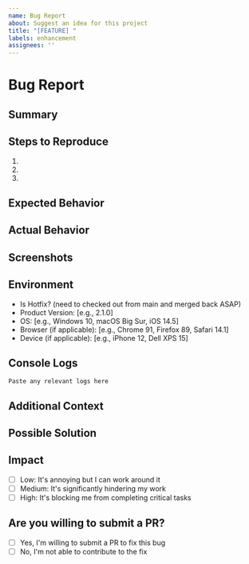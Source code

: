 ```yaml
---
name: Bug Report
about: Suggest an idea for this project
title: "[FEATURE] "
labels: enhancement
assignees: ''
---
```


<!--
Thank you for taking the time to report a bug!
Please fill out this template as thoroughly as possible to help us quickly understand and address the issue.
Feel free to add screenshots or error logs if they help illustrate the problem.
-->

# Bug Report

## Summary
<!-- Provide a clear and concise description of the bug -->

## Steps to Reproduce
<!-- List the steps to reproduce the behavior: -->
1. 
2. 
3. 
<!-- Add more steps if necessary -->

## Expected Behavior
<!-- Describe what you expected to happen -->

## Actual Behavior
<!-- Describe what actually happened -->

## Screenshots
<!-- If applicable, add screenshots to help explain your problem -->

## Environment
<!-- Please complete the following information -->
- Is Hotfix? (need to checked out from main and merged back ASAP)
- Product Version: [e.g., 2.1.0]
- OS: [e.g., Windows 10, macOS Big Sur, iOS 14.5]
- Browser (if applicable): [e.g., Chrome 91, Firefox 89, Safari 14.1]
- Device (if applicable): [e.g., iPhone 12, Dell XPS 15]

## Console Logs
<!-- If applicable, add any error messages or logs from the browser console or application logs -->

```
Paste any relevant logs here
```

## Additional Context
<!-- Add any other context about the problem here. For example:
- Does the bug happen consistently or intermittently?
- Does it occur only under certain conditions?
- Have you been able to replicate it in a different environment?
-->

## Possible Solution
<!-- If you have any ideas on what might be causing the bug or how to fix it, please share them here -->

## Impact
<!-- How is this bug affecting you or other users? Choose one: -->
- [ ] Low: It's annoying but I can work around it
- [ ] Medium: It's significantly hindering my work
- [ ] High: It's blocking me from completing critical tasks

## Are you willing to submit a PR?
<!-- Let us know if you're interested in contributing to the fix -->
- [ ] Yes, I'm willing to submit a PR to fix this bug
- [ ] No, I'm not able to contribute to the fix

<!--
Thank you for your bug report! We'll investigate and get back to you as soon as possible.
-->
